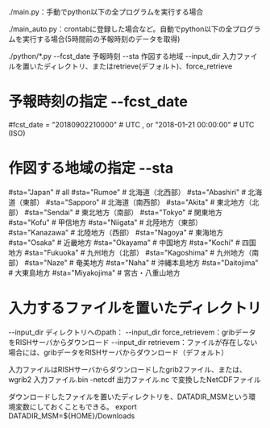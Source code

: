 
./main.py：手動でpython以下の全プログラムを実行する場合

./main_auto.py：crontabに登録した場合など。自動でpython以下の全プログラムを実行する場合(5時間前の予報時刻のデータを取得)


./python/*.py
--fcst_date 予報時刻
--sta 作図する地域
--input_dir 入力ファイルを置いたディレクトリ、またはretrieve(デフォルト)、force_retrieve


# 予報時刻の指定 --fcst_date
#fcst_date = "20180902210000" # UTC , or "2018-01-21 00:00:00" # UTC (ISO)
#
# 作図する地域の指定 --sta
#sta="Japan" # all
#sta="Rumoe" # 北海道（北西部）
#sta="Abashiri" # 北海道（東部）
#sta="Sapporo" # 北海道（南西部）
#sta="Akita" # 東北地方（北部）
#sta="Sendai" # 東北地方（南部）
#sta="Tokyo" # 関東地方
#sta="Kofu" # 甲信地方
#sta="Niigata" # 北陸地方（東部）
#sta="Kanazawa" # 北陸地方（西部）
#sta="Nagoya" # 東海地方
#sta="Osaka" # 近畿地方
#sta="Okayama" # 中国地方
#sta="Kochi" # 四国地方
#sta="Fukuoka" # 九州地方（北部）
#sta="Kagoshima" # 九州地方（南部）
#sta="Naze" # 奄美地方
#sta="Naha" # 沖縄本島地方
#sta="Daitojima" #  大東島地方
#sta="Miyakojima" # 宮古・八重山地方


# 入力するファイルを置いたディレクトリ
--input_dir ディレクトリへのpath：
--input_dir force_retrievem：gribデータをRISHサーバからダウンロード
--input_dir retrievem：ファイルが存在しない場合には、gribデータをRISHサーバからダウンロード（デフォルト）

入力ファイルはRISHサーバからダウンロードしたgrib2ファイル、または、
wgrib2 入力ファイル.bin -netcdf 出力ファイル.nc
で変換したNetCDFファイル


ダウンロードしたファイルを置いたディレクトリを、DATADIR_MSMという環境変数にしておくこともできる。
export DATADIR_MSM=${HOME}/Downloads

